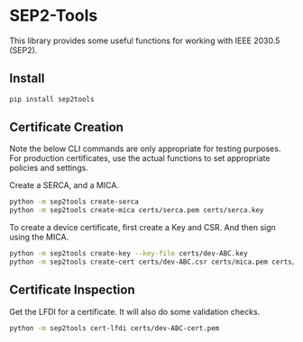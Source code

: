 # SEP2-Tools

This library provides some useful functions for working with IEEE 2030.5 (SEP2).

## Install

```sh
pip install sep2tools
```

## Certificate Creation


Note the below CLI commands are only appropriate for testing purposes.
For production certificates, use the actual functions to set appropriate policies and settings.


Create a SERCA, and a MICA.

```sh
python -m sep2tools create-serca
python -m sep2tools create-mica certs/serca.pem certs/serca.key
```

To create a device certificate, first create a Key and CSR.
And then sign using the MICA.

```sh
python -m sep2tools create-key --key-file certs/dev-ABC.key
python -m sep2tools create-cert certs/dev-ABC.csr certs/mica.pem certs/mica.key --pen 12345 --serno ABC
```

## Certificate Inspection

Get the LFDI for a certificate. It will also do some validation checks.

```sh
python -m sep2tools cert-lfdi certs/dev-ABC-cert.pem
```
